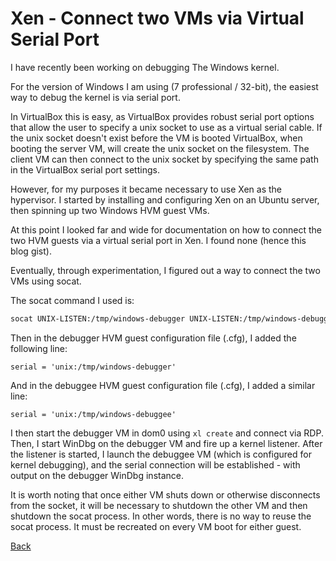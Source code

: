 # Xen - Connect two VMs via Virtual Serial Port

I have recently been working on debugging The Windows kernel.  

For the version of Windows I am using (7 professional / 32-bit), the easiest way to debug the kernel is via serial port.

In VirtualBox this is easy, as VirtualBox provides robust serial port options that allow the user to specify a unix socket to use as a virtual serial cable.  If the unix socket doesn't exist before the VM is booted VirtualBox, when booting the server VM, will create the unix socket on the filesystem.  The client VM can then connect to the unix socket by specifying the same path in the VirtualBox serial port settings.

However, for my purposes it became necessary to use Xen as the hypervisor.  I started by installing and configuring Xen on an Ubuntu server, then spinning up two Windows HVM guest VMs.  

At this point I looked far and wide for documentation on how to connect the two HVM guests via a virtual serial port in Xen.  I found none (hence this blog gist).

Eventually, through experimentation, I figured out a way to connect the two VMs using socat.  

The socat command I used is:

```bash
socat UNIX-LISTEN:/tmp/windows-debugger UNIX-LISTEN:/tmp/windows-debuggee
```

Then in the debugger HVM guest configuration file (.cfg), I added the following line:

```
serial = 'unix:/tmp/windows-debugger'
```

And in the debuggee HVM guest configuration file (.cfg), I added a similar line:

```
serial = 'unix:/tmp/windows-debuggee'
```

I then start the debugger VM in dom0 using `xl create` and connect via RDP.  Then, I start WinDbg on the debugger VM and fire up a kernel listener.  After the listener is started, I launch the debuggee VM (which is configured for kernel debugging), and the serial connection will be established - with output on the debugger WinDbg instance.

It is worth noting that once either VM shuts down or otherwise disconnects from the socket, it will be necessary to shutdown the other VM and then shutdown the socat process.  In other words, there is no way to reuse the socat process.  It must be recreated on every VM boot for either guest.


[Back](https://nstarke.github.io/)
